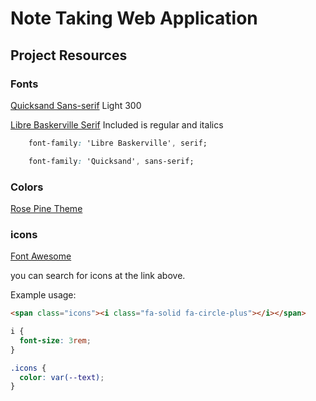 # Note Taking Web Application

## Project Resources

### Fonts

[Quicksand Sans-serif](https://github.com/andrew-paglinawan/QuicksandFamily) Light 300

[Libre Baskerville Serif](https://github.com/impallari/Libre-Baskerville) Included is regular and italics

```CSS
    font-family: 'Libre Baskerville', serif;

    font-family: 'Quicksand', sans-serif;
```

### Colors

[Rose Pine Theme](https://rosepinetheme.com/palette)

### icons

[Font Awesome](https://www.flaticon.com/)

you can search for icons at the link above.

Example usage:

```HTML
<span class="icons"><i class="fa-solid fa-circle-plus"></i></span>
```

```CSS
i {
  font-size: 3rem;
}

.icons {
  color: var(--text);
}
```
